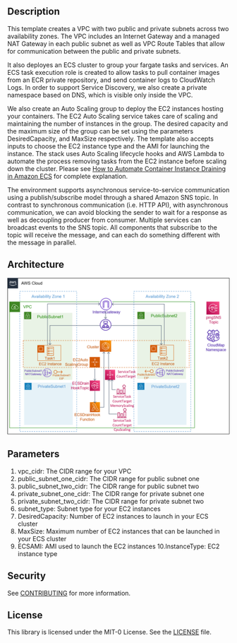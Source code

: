 ## Description

This template creates a VPC with two public and private subnets across two availability zones. The VPC includes an Internet Gateway and a managed NAT Gateway in each public subnet as well as VPC Route Tables that allow for communication between the public and private subnets. 

It also deployes an ECS cluster to group your fargate tasks and services. An ECS task execution role is created to allow tasks to pull container images from an ECR private repository, and send container logs to CloudWatch Logs. In order to support Service Discovery, we also create a private namespace based on DNS, which is visible only inside the VPC.

We also create an Auto Scaling group to deploy the EC2 instances hosting your containers. The EC2 Auto Scaling service takes care of scaling and maintaining the number of instances in the group. The desired capacity and the maximum size of the group can be set using the parameters DesiredCapacity, and MaxSize respectively. The template also accepts inputs to choose the EC2 instance type and the AMI for launching the instance. The stack uses Auto Scaling lifecycle hooks and AWS Lambda to automate the process removing tasks from the EC2 instance before scaling down the cluster. Please see [How to Automate Container Instance Draining in Amazon ECS](https://aws.amazon.com/blogs/compute/how-to-automate-container-instance-draining-in-amazon-ecs/) for complete explanation. 

The environment supports asynchronous service-to-service communication using a publish/subscribe model through a shared Amazon SNS topic. In contrast to synchronous communication (i.e. HTTP API), with asynchronous communication, we can avoid blocking the sender to wait for a response as well as decoupling producer from consumer. Multiple services can broadcast events to the SNS topic. All components that subscribe to the topic will receive the message, and can each do something different with the message in parallel.


## Architecture

![ecs-ec2-env](../../images/ecs-ec2-env.png)

## Parameters

1. vpc_cidr: The CIDR range for your VPC
2. public_subnet_one_cidr: The CIDR range for public subnet one
3. public_subnet_two_cidr: The CIDR range for public subnet two
4. private_subnet_one_cidr: The CIDR range for private subnet one
5. private_subnet_two_cidr: The CIDR range for private subnet two
6. subnet_type: Subnet type for your EC2 instances
7. DesiredCapacity: Number of EC2 instances to launch in your ECS cluster
8. MaxSize: Maximum number of EC2 instances that can be launched in your ECS cluster
9. ECSAMI: AMI used to launch the EC2 instances
10.InstanceType: EC2 instance type

## Security

See [CONTRIBUTING](CONTRIBUTING.md#security-issue-notifications) for more information.

## License

This library is licensed under the MIT-0 License. See the [LICENSE](../../LICENSE) file.


